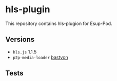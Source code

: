 # hls-plugin
This repository contains hls-plugion for Esup-Pod.

## Versions

- `hls.js` 1.1.5
- `p2p-media-loader` [bastyon](https://github.com/maxgithubprofile/p2p-media-loader/tree/bastyon)


## Tests
